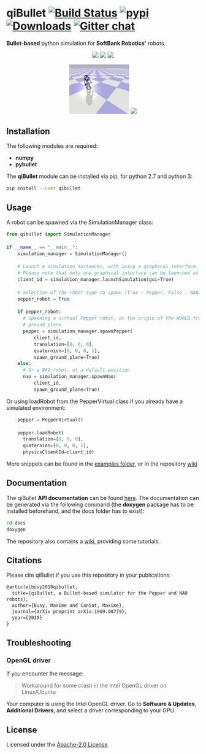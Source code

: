 # qiBullet [![Build Status](https://api.travis-ci.org/ProtolabSBRE/qibullet.svg?branch=master)](https://travis-ci.org/ProtolabSBRE/qibullet) [![pypi](https://img.shields.io/pypi/v/qibullet.svg)](https://pypi.org/project/qibullet/) [![Downloads](https://pepy.tech/badge/qibullet)](https://pepy.tech/project/qibullet) [![Gitter chat](https://badges.gitter.im/qibullet.png)](https://gitter.im/qibullet "Gitter chat")

__Bullet-based__ python simulation for __SoftBank Robotics'__ robots.

<!-- start -->
<p align="middle">
	<img src="ressources/short_top_cam.gif" width="34.2%" />
	<img src="ressources/pepper_depth_camera.gif" width="36.5%" />
	<img src="ressources/pepper_moveTo.gif" width="27%" />
</p>
<p align="middle">
	<img src="ressources/nao_walk.gif" width="31%" />
	<img src="ressources/ros_compat.gif" width="68%" />
</p>
<!-- end -->

## Installation

The following modules are required:
* __numpy__
* __pybullet__

The __qiBullet__ module can be installed via pip, for python 2.7 and python 3:
```bash
pip install --user qibullet
```

## Usage
A robot can be spawned via the SimulationManager class:
```python
from qibullet import SimulationManager

if __name__ == "__main__":
    simulation_manager = SimulationManager()

    # Launch a simulation instances, with using a graphical interface.
    # Please note that only one graphical interface can be launched at a time
    client_id = simulation_manager.launchSimulation(gui=True)

    # Selection of the robot type to spawn (True : Pepper, False : NAO)
    pepper_robot = True

    if pepper_robot:
      # Spawning a virtual Pepper robot, at the origin of the WORLD frame, and a
      # ground plane
      pepper = simulation_manager.spawnPepper(
          client_id,
          translation=[0, 0, 0],
          quaternion=[0, 0, 0, 1],
          spawn_ground_plane=True)
    else:
      # Or a NAO robot, at a default position
      nao = simulation_manager.spawnNao(
          client_id,
          spawn_ground_plane=True)
```

Or using loadRobot from the PepperVirtual class if you already have a simulated environment:
```python
    pepper = PepperVirtual()

    pepper.loadRobot(
      translation=[0, 0, 0],
      quaternion=[0, 0, 0, 1],
      physicsClientId=client_id)
```

More snippets can be found in the [examples folder](https://github.com/ProtolabSBRE/qibullet/tree/master/examples), or in the repository [wiki](https://github.com/ProtolabSBRE/qibullet/wiki)

## Documentation
The qiBullet __API documentation__ can be found [here](https://protolabsbre.github.io/qibullet/api/). The documentation can be generated via the following command (the __doxygen__ package has to be installed beforehand, and the docs folder has to exist):
```bash
cd docs
doxygen
```

The repository also contains a [wiki](https://github.com/ProtolabSBRE/qibullet/wiki), providing some tutorials.

## Citations
Please cite qiBullet if you use this repository in your publications:
```
@article{busy2019qibullet,
  title={qiBullet, a Bullet-based simulator for the Pepper and NAO robots},
  author={Busy, Maxime and Caniot, Maxime},
  journal={arXiv preprint arXiv:1909.00779},
  year={2019}
}
```

## Troubleshooting

### OpenGL driver
If you encounter the message:
> Workaround for some crash in the Intel OpenGL driver on Linux/Ubuntu

Your computer is using the Intel OpenGL driver. Go to __Software & Updates__, __Additional Drivers__, and select a driver corresponding to your GPU.

## License
Licensed under the [Apache-2.0 License](LICENSE)

